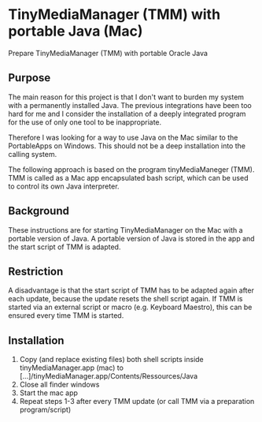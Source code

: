 # TinyMediaManager (TMM) with portable Java (Mac)
Prepare TinyMediaManager (TMM) with portable Oracle Java

## Purpose

The main reason for this project is that I don't want to burden my system with a permanently installed Java. The previous integrations have been too hard for me and I consider the installation of a deeply integrated program for the use of only one tool to be inappropriate. 

Therefore I was looking for a way to use Java on the Mac similar to the PortableApps on Windows. This should not be a deep installation into the calling system.

The following approach is based on the program tinyMediaManeger (TMM). TMM is called as a Mac app encapsulated bash script, which can be used to control its own Java interpreter.

## Background
These instructions are for starting TinyMediaManager on the Mac with a portable version of Java. A portable version of Java is stored in the app and the start script of TMM is adapted.

## Restriction
A disadvantage is that the start script of TMM has to be adapted again after each update, because the update resets the shell script again. If TMM is started via an external script or macro (e.g. Keyboard Maestro), this can be ensured every time TMM is started.

## Installation
1. Copy (and replace existing files) both shell scripts inside tinyMediaManager.app (mac) to [...]/tinyMediaManager.app/Contents/Ressources/Java
2. Close all finder windows
3. Start the mac app
4. Repeat steps 1-3 after every TMM update (or call TMM via a preparation program/script)

